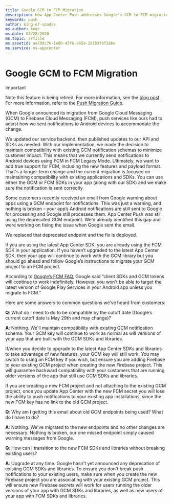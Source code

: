 ```yaml
---
title: Google GCM to FCM Migration
description: How App Center Push addresses Google's GCM to FCM migration
keywords: push
author: king-of-spades
ms.author: kegr
ms.date: 02/28/2020
ms.topic: article
ms.assetid: aa79dc76-1e6b-45f6-a65a-201b3f6f26be
ms.service: vs-appcenter
---
```


# Google GCM to FCM Migration

> [!IMPORTANT]
> Note this feature is being retired. For more information, see the [blog post](https://devblogs.microsoft.com/appcenter/app-center-mbaas-retirement/). For more information, refer to the [Push Migration Guide](~/migration/push/index.md).

When Google announced its migration from Google Cloud Messaging (GCM) to Firebase Cloud Messaging (FCM), push services like ours had to adjust how we sent notifications to Android devices to accommodate the change.

We updated our service backend, then published updates to our API and SDKs as needed. With our implementation, we made the decision to maintain compatibility with existing GCM notification schemas to minimize customer impact. This means that we currently send notifications to Android devices using FCM in FCM Legacy Mode. Ultimately, we want to add true support for FCM, including the new features and payload format. That's a longer-term change and the current migration is focused on maintaining compatibility with existing applications and SDKs. You can use either the GCM or FCM SDKs in your app (along with our SDK) and we make sure the notification is sent correctly.

Some customers recently received an email from Google warning about apps using a GCM endpoint for notifications. This was just a warning, and nothing is broken – your app’s Android notifications are still sent to Google for processing and Google still processes them. App Center Push was still using the deprecated GCM endpoint. We'd already identified this gap and were working on fixing the issue when Google sent the email.

We replaced that deprecated endpoint and the fix is deployed.

If you are using the latest App Center SDK, you are already using the FCM SDK in your application. If you haven’t upgraded to the latest App Center SDK, then your app will continue to work with the GCM library but you should go ahead and follow Google’s instructions to migrate your GCM project to an FCM project.

According to [Google’s FCM FAQ](https://developers.google.com/cloud-messaging/faq), Google said “client SDKs and GCM tokens will continue to work indefinitely. However, you won't be able to target the latest version of Google Play Services in your Android app unless you migrate to FCM.”

Here are some answers to common questions we’ve heard from customers:

**Q**: What do I need to do to be compatible by the cutoff date (Google’s current cutoff date is May 29th and may change)?

**A**: Nothing. We'll maintain compatibility with existing GCM notification schema. Your GCM key will continue to work as normal as will versions of your app that are built with the GCM SDKs and libraries.

If/when you decide to upgrade to the latest App Center SDKs and libraries to take advantage of new features, your GCM key will still work. You may switch to using an FCM key if you wish, but ensure you are adding Firebase to your existing GCM project when creating the new Firebase project. This will guarantee backward compatibility with your customers that are running older versions of the app that still use GCM SDKs and libraries.

If you are creating a new FCM project and not attaching to the existing GCM project, once you update App Center with the new FCM secret you will lose the ability to push notifications to your existing app installations, since the new FCM key has no link to the old GCM project.

**Q**: Why am I getting this email about old GCM endpoints being used? What do I have to do?

**A**: Nothing. We've migrated to the new endpoints and no other changes are necessary. Nothing is broken, our one missed endpoint simply caused warning messages from Google.

**Q**: How can I transition to the new FCM SDKs and libraries without breaking existing users?

**A**: Upgrade at any time. Google hasn't yet announced any deprecation of existing GCM SDKs and libraries. To ensure you don't break push notifications to your existing users, make sure when you create the new Firebase project you are associating with your existing GCM project. This will ensure new Firebase secrets will work for users running the older versions of your app with GCM SDKs and libraries, as well as new users of your app with FCM SDKs and libraries.
